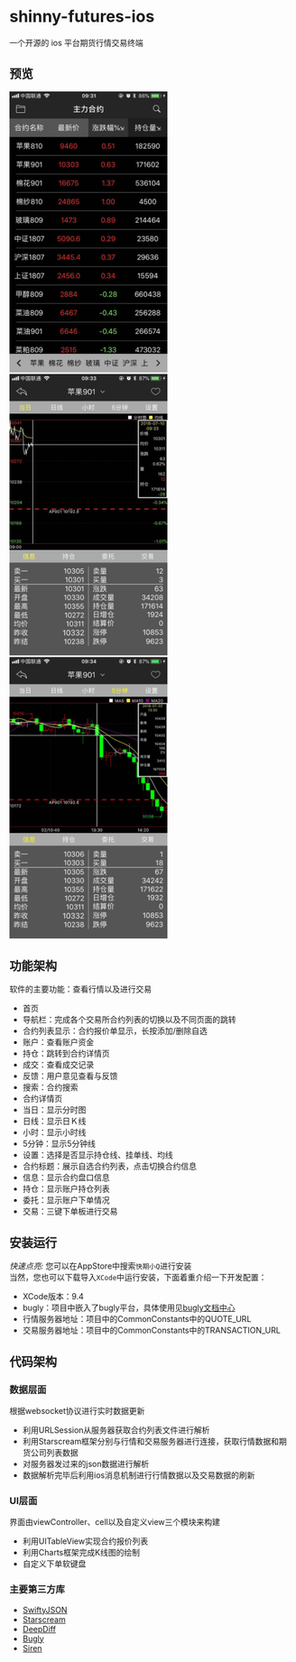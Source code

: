 # shinny-futures-ios
一个开源的 ios 平台期货行情交易终端</br>
## 预览
<img src="screenshot/主力合约.jpg" width="280"/> <img src="screenshot/信息.jpg" width="280"/> <img src="screenshot/交易.jpg" width="280"/><br>
## 功能架构
软件的主要功能：查看行情以及进行交易<br>
- 首页
- 导航栏：完成各个交易所合约列表的切换以及不同页面的跳转
- 合约列表显示：合约报价单显示，长按添加/删除自选
- 账户：查看账户资金
- 持仓：跳转到合约详情页
- 成交：查看成交记录
- 反馈：用户意见查看与反馈
- 搜索：合约搜索
- 合约详情页
- 当日：显示分时图
- 日线：显示日Ｋ线
- 小时：显示小时线
- 5分钟：显示5分钟线
- 设置：选择是否显示持仓线、挂单线、均线
- 合约标题：展示自选合约列表，点击切换合约信息
- 信息：显示合约盘口信息
- 持仓：显示账户持仓列表
- 委托：显示账户下单情况
- 交易：三键下单板进行交易
## 安装运行
*快速点亮:* 您可以在AppStore中搜索`快期小Q`进行安装<br>
当然，您也可以下载导入`XCode`中运行安装，下面着重介绍一下开发配置：
- XCode版本：9.4
- bugly：项目中嵌入了bugly平台，具体使用见[bugly文档中心](https://bugly.qq.com/docs/)
- 行情服务器地址：项目中的CommonConstants中的QUOTE_URL
- 交易服务器地址：项目中的CommonConstants中的TRANSACTION_URL
## 代码架构
### 数据层面
根据websocket协议进行实时数据更新
- 利用URLSession从服务器获取合约列表文件进行解析
- 利用Starscream框架分别与行情和交易服务器进行连接，获取行情数据和期货公司列表数据
- 对服务器发过来的json数据进行解析
- 数据解析完毕后利用ios消息机制进行行情数据以及交易数据的刷新
### UI层面
界面由viewController、cell以及自定义view三个模块来构建
- 利用UITableView实现合约报价列表
- 利用Charts框架完成K线图的绘制
- 自定义下单软键盘
### 主要第三方库
- [SwiftyJSON](https://github.com/SwiftyJSON/SwiftyJSON)
- [Starscream](https://github.com/daltoniam/Starscream)
- [DeepDiff](https://github.com/onmyway133/DeepDiff)
- [Bugly](https://github.com/BuglyDevTeam/Bugly-iOS)
- [Siren](https://github.com/ArtSabintsev/Siren)
